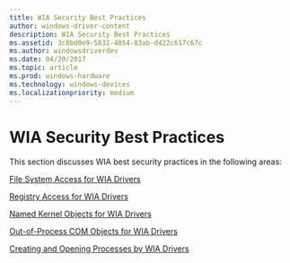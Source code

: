 ```yaml
---
title: WIA Security Best Practices
author: windows-driver-content
description: WIA Security Best Practices
ms.assetid: 3c8bd0e9-5832-4854-83ab-d422c617c67c
ms.author: windowsdriverdev
ms.date: 04/20/2017
ms.topic: article
ms.prod: windows-hardware
ms.technology: windows-devices
ms.localizationpriority: medium
---
```


# WIA Security Best Practices





This section discusses WIA best security practices in the following areas:

[File System Access for WIA Drivers](file-system-access-for-wia-drivers.md)

[Registry Access for WIA Drivers](registry-access-for-wia-drivers.md)

[Named Kernel Objects for WIA Drivers](named-kernel-objects-for-wia-drivers.md)

[Out-of-Process COM Objects for WIA Drivers](out-of-process-com-objects-for-wia-drivers.md)

[Creating and Opening Processes by WIA Drivers](creating-and-opening-processes-by-wia-drivers.md)

 

 




